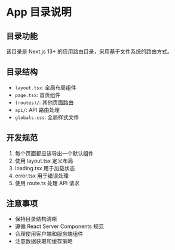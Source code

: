 # App 目录说明

## 目录功能
该目录是 Next.js 13+ 的应用路由目录，采用基于文件系统的路由方式。

## 目录结构
- `layout.tsx`: 全局布局组件
- `page.tsx`: 首页组件
- `(routes)/`: 其他页面路由
- `api/`: API 路由处理
- `globals.css`: 全局样式文件

## 开发规范
1. 每个页面都应该导出一个默认组件
2. 使用 layout.tsx 定义布局
3. loading.tsx 用于加载状态
4. error.tsx 用于错误处理
5. 使用 route.ts 处理 API 请求

## 注意事项
- 保持目录结构清晰
- 遵循 React Server Components 规范
- 合理使用客户端和服务端组件
- 注意数据获取和缓存策略 